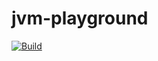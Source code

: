 # jvm-playground
[![Build](https://github.com/sohamangoes/jvm-playground/actions/workflows/build.yml/badge.svg)](https://github.com/sohamangoes/jvm-playground/actions/workflows/build.yml)